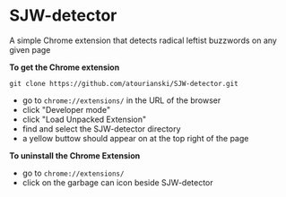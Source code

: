 # SJW-detector

A simple Chrome extension that detects radical leftist buzzwords on any given page

**To get the Chrome extension**

`git clone https://github.com/atourianski/SJW-detector.git`

- go to `chrome://extensions/` in the URL of the browser
- click "Developer mode"
- click "Load Unpacked Extension"
- find and select the SJW-detector directory
- a yellow buttow should appear on at the top right of the page

**To uninstall the Chrome Extension**

- go to `chrome://extensions/`
- click on the garbage can icon beside SJW-detector


